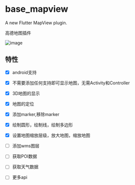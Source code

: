 # base_mapview

A new Flutter MapView plugin.

高德地图插件

![image](https://github.com/android-shiyan/base_mapview/blob/master/image/device-2019-03-07-152243.png?raw=true)

## 特性

* [x] android支持
* [x] 不需要添加任何支持即可显示地图，无需Activity和Controller
* [x] 3D地图的显示
* [x] 地图的定位
* [x] 添加marker,移除marker
* [x] 绘制圆形，绘制线，绘制多边形
* [x] 设置地图缩放层级，放大地图，缩放地图
* [ ] 添加wms图层
* [ ] 获取POI数据
* [ ] 获取天气数据
* [ ] 更多api








